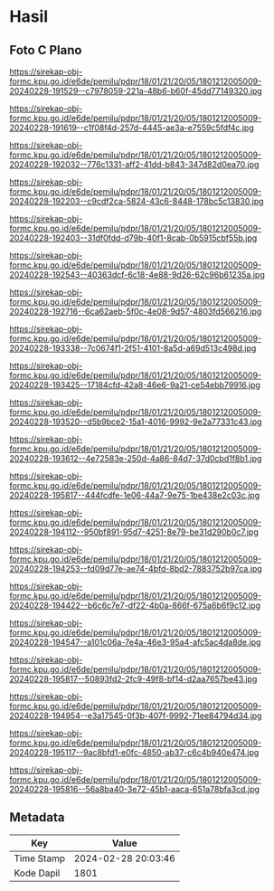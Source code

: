 # Hasil

## Foto C Plano

https://sirekap-obj-formc.kpu.go.id/e6de/pemilu/pdpr/18/01/21/20/05/1801212005009-20240228-191529--c7978059-221a-48b6-b60f-45dd77149320.jpg

https://sirekap-obj-formc.kpu.go.id/e6de/pemilu/pdpr/18/01/21/20/05/1801212005009-20240228-191619--c1f08f4d-257d-4445-ae3a-e7559c5fdf4c.jpg

https://sirekap-obj-formc.kpu.go.id/e6de/pemilu/pdpr/18/01/21/20/05/1801212005009-20240228-192032--776c1331-aff2-41dd-b843-347d82d0ea70.jpg

https://sirekap-obj-formc.kpu.go.id/e6de/pemilu/pdpr/18/01/21/20/05/1801212005009-20240228-192203--c9cdf2ca-5824-43c6-8448-178bc5c13830.jpg

https://sirekap-obj-formc.kpu.go.id/e6de/pemilu/pdpr/18/01/21/20/05/1801212005009-20240228-192403--31df0fdd-d79b-40f1-8cab-0b5915cbf55b.jpg

https://sirekap-obj-formc.kpu.go.id/e6de/pemilu/pdpr/18/01/21/20/05/1801212005009-20240228-192543--40363dcf-6c18-4e88-9d26-62c96b61235a.jpg

https://sirekap-obj-formc.kpu.go.id/e6de/pemilu/pdpr/18/01/21/20/05/1801212005009-20240228-192716--6ca62aeb-5f0c-4e08-9d57-4803fd566216.jpg

https://sirekap-obj-formc.kpu.go.id/e6de/pemilu/pdpr/18/01/21/20/05/1801212005009-20240228-193338--7c0674f1-2f51-4101-8a5d-a69d513c498d.jpg

https://sirekap-obj-formc.kpu.go.id/e6de/pemilu/pdpr/18/01/21/20/05/1801212005009-20240228-193425--17184cfd-42a8-46e6-9a21-ce54ebb79916.jpg

https://sirekap-obj-formc.kpu.go.id/e6de/pemilu/pdpr/18/01/21/20/05/1801212005009-20240228-193520--d5b9bce2-15a1-4016-9992-9e2a77331c43.jpg

https://sirekap-obj-formc.kpu.go.id/e6de/pemilu/pdpr/18/01/21/20/05/1801212005009-20240228-193612--4e72583e-250d-4a86-84d7-37d0cbd1f8b1.jpg

https://sirekap-obj-formc.kpu.go.id/e6de/pemilu/pdpr/18/01/21/20/05/1801212005009-20240228-195817--444fcdfe-1e06-44a7-9e75-1be438e2c03c.jpg

https://sirekap-obj-formc.kpu.go.id/e6de/pemilu/pdpr/18/01/21/20/05/1801212005009-20240228-194112--950bf891-95d7-4251-8e79-be31d290b0c7.jpg

https://sirekap-obj-formc.kpu.go.id/e6de/pemilu/pdpr/18/01/21/20/05/1801212005009-20240228-194253--fd09d77e-ae74-4bfd-8bd2-7883752b97ca.jpg

https://sirekap-obj-formc.kpu.go.id/e6de/pemilu/pdpr/18/01/21/20/05/1801212005009-20240228-194422--b6c6c7e7-df22-4b0a-866f-675a6b6f9c12.jpg

https://sirekap-obj-formc.kpu.go.id/e6de/pemilu/pdpr/18/01/21/20/05/1801212005009-20240228-194547--a101c06a-7e4a-46e3-95a4-afc5ac4da8de.jpg

https://sirekap-obj-formc.kpu.go.id/e6de/pemilu/pdpr/18/01/21/20/05/1801212005009-20240228-195817--50893fd2-2fc9-49f8-bf14-d2aa7657be43.jpg

https://sirekap-obj-formc.kpu.go.id/e6de/pemilu/pdpr/18/01/21/20/05/1801212005009-20240228-194954--e3a17545-0f3b-407f-9992-71ee84794d34.jpg

https://sirekap-obj-formc.kpu.go.id/e6de/pemilu/pdpr/18/01/21/20/05/1801212005009-20240228-195117--9ac8bfd1-e0fc-4850-ab37-c6c4b940e474.jpg

https://sirekap-obj-formc.kpu.go.id/e6de/pemilu/pdpr/18/01/21/20/05/1801212005009-20240228-195816--56a8ba40-3e72-45b1-aaca-651a78bfa3cd.jpg


## Metadata

| Key        | Value               |
| ---------- | ------------------- |
| Time Stamp | 2024-02-28 20:03:46 |
| Kode Dapil | 1801                |



